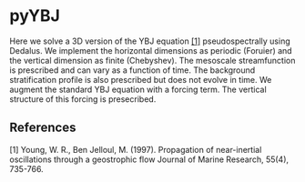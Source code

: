 # pyYBJ

Here we solve a 3D version of the YBJ equation [[1]](#1) pseudospectrally using Dedalus. We implement the horizontal dimensions as periodic (Foruier) and the vertical dimension as finite (Chebyshev). The mesoscale streamfunction is prescribed and can vary as a function of time. The background stratification profile is also prescribed but does not evolve in time. We augment the standard YBJ equation with a forcing term. The vertical structure of this forcing is presecribed.


## References
<a id="1">[1]</a> 
Young, W. R., Ben Jelloul, M. (1997).
Propagation of near-inertial oscillations through a geostrophic flow
Journal of Marine Research, 55(4), 735-766.
